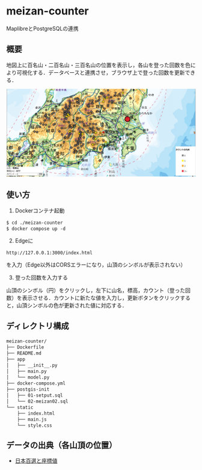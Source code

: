 # meizan-counter
MaplibreとPostgreSQLの連携

## 概要
地図上に百名山・二百名山・三百名山の位置を表示し，各山を登った回数を色により可視化する．データベースと連携させ，ブラウザ上で登った回数を更新できる．

![実際の](./img/スクリーンショット%202025-03-13%20165555.jpg)

## 使い方
1. Dockerコンテナ起動
```
$ cd ./meizan-counter
$ docker compose up -d
```
2. Edgeに
```
http://127.0.0.1:3000/index.html
```
を入力（Edge以外はCORSエラーになり，山頂のシンボルが表示されない）

3. 登った回数を入力する

山頂のシンボル（円）をクリックし，左下に山名，標高，カウント（登った回数）を表示させる．カウントに新たな値を入力し，更新ボタンをクリックすると，山頂シンボルの色が更新された値に対応する．

## ディレクトリ構成
```
meizan-counter/
├── Dockerfile
├── README.md
├── app
│   ├── __init__.py
│   ├── main.py
│   └── model.py
├── docker-compose.yml
├── postgis-init
│   ├── 01-setput.sql
│   └── 02-meizan02.sql
└── static
    ├── index.html
    ├── main.js
    └── style.css
```

## データの出典（各山頂の位置）
* [日本百選と座標値](https://100sen.cyber-ninja.jp/#website)